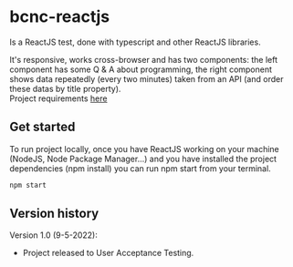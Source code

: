 # bcnc-reactjs

Is a ReactJS test, done with typescript and other ReactJS libraries.

It's responsive, works cross-browser and has two components: the left component has some Q & A about programming, the right component shows data repeatedly (every two minutes) taken from an API (and order these datas by title property).
<br />Project requirements [here](./public/requirements.txt)

## Get started

To run project locally, once you have ReactJS working on your machine (NodeJS, Node Package Manager...) and you have installed the project dependencies (npm install) you can run npm start from your terminal.

```bash
npm start
```


## Version history

Version 1.0 (9-5-2022):
- Project released to User Acceptance Testing.